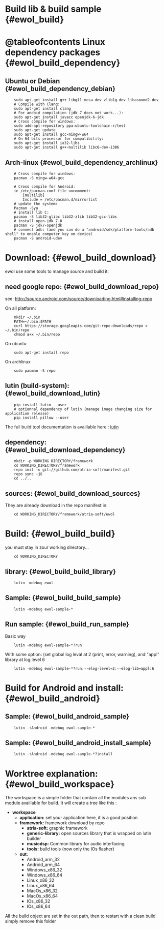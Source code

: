 Build lib & build sample                           {#ewol_build}
========================

@tableofcontents
Linux dependency packages                          {#ewol_build_dependency}
=========================

Ubuntu or Debian                                   {#ewol_build_dependency_debian}
----------------

```{.sh}
	sudo apt-get install g++ libgl1-mesa-dev zlib1g-dev libasound2-dev
	# Compile with Clang:
	sudo apt-get install clang
	# For andoid compilation (jdk 7 does not work...):
	sudo apt-get install javacc openjdk-6-jdk
	# Cross compile for windows:
	sudo add-apt-repository ppa:ubuntu-toolchain-r/test
	sudo apt-get update
	sudo apt-get install gcc-mingw-w64
	# On 64 bits processor for compatibility:
	sudo apt-get install ia32-libs
	sudo apt-get install g++-multilib libc6-dev-i386
```

Arch-linux                                         {#ewol_build_dependency_archlinux}
----------
```{.sh}
	# Cross compile for windows:
	pacman -S mingw-w64-gcc
	
	# Cross compile for Android:
	in /etc/pacman.conf file uncomment:
		[multilib]
		Include = /etc/pacman.d/mirrorlist
	# update the system:
	Pacman -Syu
	# install lib C:
	pacman -S lib32-glibc lib32-zlib lib32-gcc-libs
	# install open-jdk 7.0
	pacman -S jdk7-openjdk
	# connect adb: (and you can do a "android/sdk/platform-tools/adb shell" to enable computer key on device)
	pacman -S android-udev
```

Download:                                          {#ewol_build_download}
=========

ewol use some tools to manage source and build it:

need google repo:                                  {#ewol_build_download_repo}
-----------------

see: http://source.android.com/source/downloading.html#installing-repo

On all platform:
```{.sh}
	mkdir ~/.bin
	PATH=~/.bin:$PATH
	curl https://storage.googleapis.com/git-repo-downloads/repo > ~/.bin/repo
	chmod a+x ~/.bin/repo
```

On ubuntu
```{.sh}
	sudo apt-get install repo
```

On archlinux
```{.sh}
	sudo pacman -S repo
```

lutin (build-system):                              {#ewol_build_download_lutin}
---------------------

```{.sh}
	pip install lutin --user
	# optionnal dependency of lutin (manage image changing size for application release)
	pip install pillow --user
```

The full build tool documentation is availlable here : [lutin](http://heeroyui.github.io/lutin/)


dependency:                                        {#ewol_build_download_dependency}
-----------

```{.sh}
	mkdir -p WORKING_DIRECTORY/framework
	cd WORKING_DIRECTORY/framework
	repo init -u git://github.com/atria-soft/manifest.git
	repo sync -j8
	cd ../..
```

sources:                                           {#ewol_build_download_sources}
--------

They are already download in the repo manifest in:

```{.sh}
	cd WORKING_DIRECTORY/framework/atria-soft/ewol
```

Build:                                             {#ewol_build_build}
======

you must stay in zour working directory...
```{.sh}
	cd WORKING_DIRECTORY
```

library:                                           {#ewol_build_build_library}
--------

```{.sh}
	lutin -mdebug ewol
```

Sample:                                            {#ewol_build_build_sample}
-------

```{.sh}
	lutin -mdebug ewol-sample-*
```

Run sample:                                        {#ewol_build_run_sample}
-----------

Basic way

```{.sh}
	lutin -mdebug ewol-sample-*?run
```

With some option: (set global log leval at 2 (print, error, warning), and "appl" library at log level 6

```{.sh}
	lutin -mdebug ewol-sample-*?run:--elog-level=2:--elog-lib=appl:6
```


Build for Android and install:                     {#ewol_build_android}
==============================

Sample:                                            {#ewol_build_android_sample}
-------

```{.sh}
	lutin -tAndroid -mdebug ewol-sample-*
```

Sample:                                            {#ewol_build_android_install_sample}
-------

```{.sh}
	lutin -tAndroid -mdebug ewol-sample-*?install
```

Worktree explanation:                              {#ewol_build_workspace}
=====================

The workspace is a simple folder that contain all the modules ans sub module availlable for build.
It will create a tree like this :

  - **workspace**
    * **application:** set your application here, it is a good position
    * **framework:** framework download by repo
      + **atria-soft:** graphic framework
      + **generic-library:** open sources library that is wrapped on lutin builder
      + **musicdsp:** Common library for audio interfacing
      + **tools:** build tools (now only the IOs flasher)
    * **out:**
      + Android_arm_32
      + Android_arm_64
      + Windows_x86_32
      + Windows_x86_64
      + Linux_x86_32
      + Linux_x86_64
      + MacOs_x86_32
      + MacOs_x86_64
      + IOs_x86_32
      + IOs_x86_64

All the build object are set in the out path, then to restart with a clean build simply remove this folder


